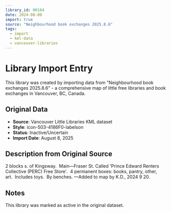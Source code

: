 ```yaml
---
library_id: 00164
date: 2024-08-08
import: true
source: "Neighbourhood book exchanges 2025.8.6"
tags:
  - import
  - kml-data
  - vancouver-libraries
---
```


# Library Import Entry

This library was created by importing data from "Neighbourhood book exchanges 2025.8.6" - a comprehensive map of little free libraries and book exchanges in Vancouver, BC, Canada.

## Original Data

- **Source**: Vancouver Little Libraries KML dataset
- **Style**: icon-503-4186F0-labelson
- **Status**: Inactive/Uncertain
- **Import Date**: August 8, 2025

## Description from Original Source

2 blocks s. of Kingsway.  Main—Fraser St.
Called 'Prince Edward Renters Collective (PERC) 
Free Store'.  4 permanent boxes: books, pantry, other, art.  Includes toys.  By benches.
—Added to map by K.D., 2024 9 20. 



## Notes

This library was marked as active in the original dataset.
